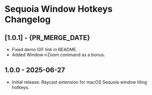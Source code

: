 # Sequoia Window Hotkeys Changelog
## [1.0.1] - {PR_MERGE_DATE}
- Fixed demo GIF link in README.
- Added Window->Zoom command as a bonus.

## 1.0.0 - 2025-06-27
- Initial release: Raycast extension for macOS Sequoia window tiling hotkeys.
